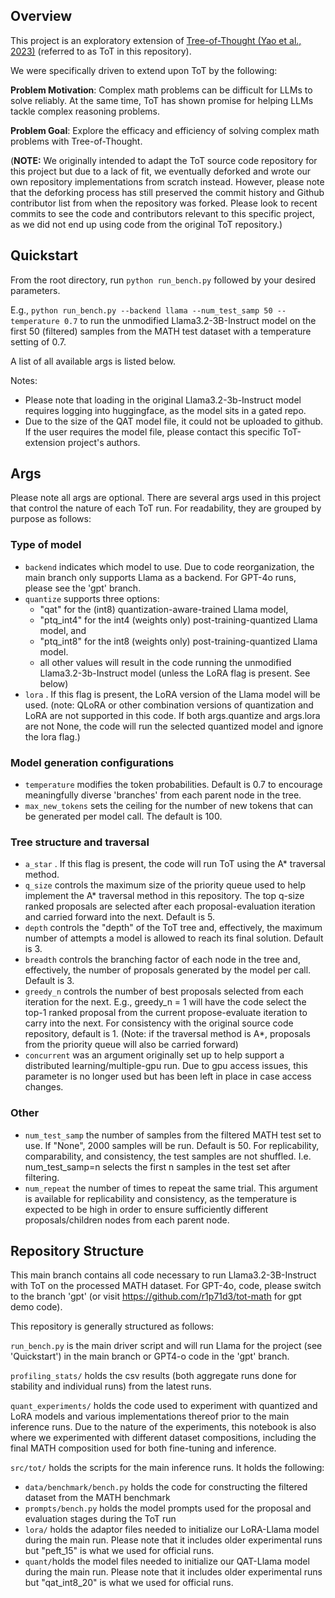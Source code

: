 ## Overview
This project is an exploratory extension of [Tree-of-Thought (Yao et al., 2023)](https://github.com/princeton-nlp/tree-of-thought-llm) (referred to as ToT in this repository).

We were specifically driven to extend upon ToT by the following:

**Problem Motivation**: Complex math problems can be difficult for LLMs to solve reliably. At the same time, ToT has shown promise for helping LLMs tackle complex reasoning problems.

**Problem Goal**: Explore the efficacy and efficiency of solving complex math problems with Tree-of-Thought.

(**NOTE:** We originally intended to adapt the ToT source code repository for this project but due to a lack of fit, we eventually deforked and wrote our own repository implementations from scratch instead. However, please note that the deforking process has still preserved the commit history and Github contributor list from when the repository was forked. Please look to recent commits to see the code and contributors relevant to this specific project, as we did not end up using code from the original ToT repository.)

## Quickstart
From the root directory, run ```python run_bench.py``` followed by your desired parameters. 

E.g., ```python run_bench.py --backend llama --num_test_samp 50 --temperature 0.7``` to run the unmodified Llama3.2-3B-Instruct model on the first 50 (filtered) samples from the MATH test dataset with a temperature setting of 0.7.

A list of all available args is listed below.

Notes:
- Please note that loading in the original Llama3.2-3b-Instruct model requires logging into huggingface, as the model sits in a gated repo.
- Due to the size of the QAT model file, it could not be uploaded to github. If the user requires the model file, please contact this specific ToT-extension project's authors.

## Args
Please note all args are optional. There are several args used in this project that control the nature of each ToT run. For readability, they are grouped by purpose as follows:

### Type of model
- ```backend``` indicates which model to use. Due to code reorganization, the main branch only supports Llama as a backend. For GPT-4o runs, please see the 'gpt' branch.
- ```quantize``` supports three options: 
    - "qat" for the (int8) quantization-aware-trained Llama model, 
    - "ptq_int4" for the int4 (weights only) post-training-quantized Llama model, and
    -  "ptq_int8" for the int8 (weights only) post-training-quantized Llama model.
    - all other values will result in the code running the unmodified Llama3.2-3b-Instruct model (unless the LoRA flag is present. See below)
- ```lora``` . If this flag is present, the LoRA version of the Llama model will be used. (note: QLoRA or other combination versions of quantization and LoRA are not supported in this code. If both args.quantize and args.lora are not None, the code will run the selected quantized model and ignore the lora flag.)

### Model generation configurations
- ```temperature``` modifies the token probabilities. Default is 0.7 to encourage meaningfully diverse 'branches' from each parent node in the tree.
- ```max_new_tokens``` sets the ceiling for the number of new tokens that can be generated per model call. The default is 100.

### Tree structure and traversal
- ```a_star``` . If this flag is present, the code will run ToT using the A* traversal method.
- ```q_size``` controls the maximum size of the priority queue used to help implement the A* traversal method in this repository. The top q-size ranked proposals are selected after each proposal-evaluation iteration and carried forward into the next. Default is 5. 
- ```depth``` controls the "depth" of the ToT tree and, effectively, the maximum number of attempts a model is allowed to reach its final solution. Default is 3.
- ```breadth``` controls the branching factor of each node in the tree and, effectively, the number of proposals generated by the model per call. Default is 3.
- ```greedy_n``` controls the number of best proposals selected from each iteration for the next. E.g., greedy_n = 1 will have the code select the top-1 ranked proposal from the current propose-evaluate iteration to carry into the next. For consistency with the original source code repository, default is 1. (Note: if the traversal method is A*, proposals from the priority queue will also be carried forward)
- ```concurrent``` was an argument originally set up to help support a distributed learning/multiple-gpu run. Due to gpu access issues, this parameter is no longer used but has been left in place in case access changes.

### Other

- ```num_test_samp``` the number of samples from the filtered MATH test set to use. If "None", 2000 samples will be run. Default is 50. For replicability, comparability, and consistency, the test samples are not shuffled. I.e. num_test_samp=n selects the first n samples in the test set after filtering.
- ```num_repeat``` the number of times to repeat the same trial. This argument is available for replicability and consistency, as the temperature is expected to be high in order to ensure sufficiently different proposals/children nodes from each parent node.

## Repository Structure
This main branch contains all code necessary to run Llama3.2-3B-Instruct with ToT on the processed MATH dataset. For GPT-4o, code, please switch to the branch 'gpt' (or visit https://github.com/r1p71d3/tot-math for gpt demo code).

This repository is generally structured as follows:

```run_bench.py``` is the main driver script and will run Llama for the project (see 'Quickstart') in the main branch or GPT4-o code in the 'gpt' branch.

```profiling_stats/``` holds the csv results (both aggregate runs done for stability and individual runs) from the latest runs. 

```quant_experiments/``` holds the code used to experiment with quantized and LoRA models and various implementations thereof prior to the main inference runs. Due to the nature of the experiments, this notebook is also where we experimented with different dataset compositions, including the final MATH composition used for both fine-tuning and inference.

```src/tot/``` holds the scripts for the main inference runs. It holds the following:
- ```data/benchmark/bench.py``` holds the code for constructing the filtered dataset from the MATH benchmark
- ```prompts/bench.py``` holds the model prompts used for the proposal and evaluation stages during the ToT run
- ```lora/``` holds the adaptor files needed to initialize our LoRA-Llama model during the main run. Please note that it includes older experimental runs but "peft_15" is what we used for official runs.
- ```quant/```holds the model files needed to initialize our QAT-Llama model during the main run. Please note that it includes older experimental runs but "qat_int8_20" is what we used for official runs.